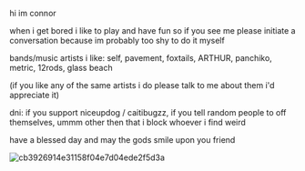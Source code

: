 hi im connor

when i get bored i like to play and have fun so if you see me please initiate a conversation because im probably too shy to do it myself

bands/music artists i like: self, pavement, foxtails, ARTHUR, panchiko, metric, 12rods, glass beach 

(if you like any of the same artists i do please talk to me about them i'd appreciate it)

dni: if you support niceupdog / caitibugzz, if you tell random people to off themselves, ummm other then that i block whoever i find weird

have a blessed day and may the gods smile upon you friend

![cb3926914e31158f04e7d04ede2f5d3a](https://github.com/eirght/eirght/assets/134759293/6b612bd1-0d3d-4c78-8540-ed84e21f650c)
